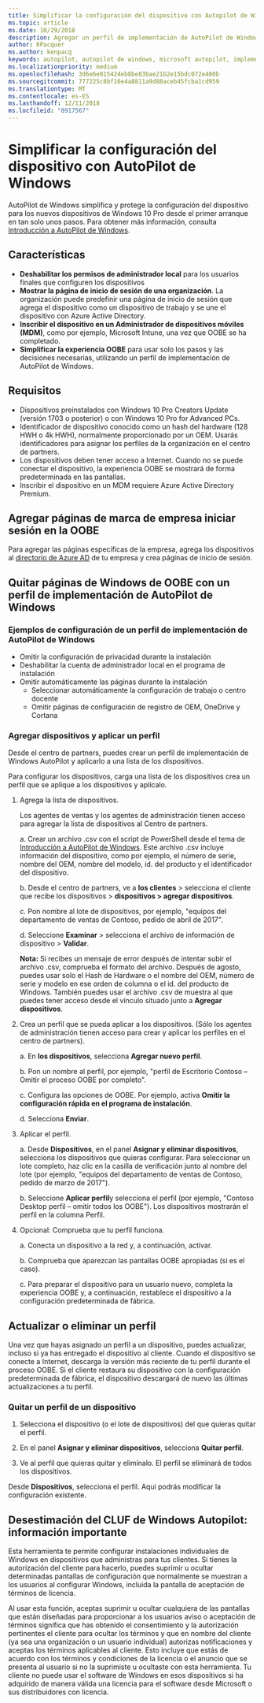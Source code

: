 ```yaml
---
title: Simplificar la configuración del dispositivo con Autopilot de Windows | Centro de partners
ms.topic: article
ms.date: 10/29/2018
description: Agregar un perfil de implementación de AutoPilot de Windows en el Centro de partners para simplificar la configuración del dispositivo con AutoPilot de Windows
author: KPacquer
ms.author: kenpacq
keywords: autopilot, autopilot de windows, microsoft autopilot, implementación sin interacción, oobe, pantallas de inicio de sesión
ms.localizationpriority: medium
ms.openlocfilehash: 3d6e6e015424eb8be83bae21b2e15bdc072e480b
ms.sourcegitcommit: 777225c8bf16e4a8811a9d88aceb45fcba1cd959
ms.translationtype: MT
ms.contentlocale: es-ES
ms.lasthandoff: 12/11/2018
ms.locfileid: "8917567"
---
```

<!--Maggie, 12/7/18 - removed line telling indirect resellers to go through their indirect providers for autopilot stuff as per Bhavya Chopra in bug 19841770.-->

# <a name="simplify-device-setup-with-windows-autopilot"></a>Simplificar la configuración del dispositivo con AutoPilot de Windows 

AutoPilot de Windows simplifica y protege la configuración del dispositivo para los nuevos dispositivos de Windows 10 Pro desde el primer arranque en tan solo unos pasos. Para obtener más información, consulta [Introducción a AutoPilot de Windows](https://docs.microsoft.com/windows/deployment/windows-10-auto-pilot).

## <a name="features"></a>Características

- **Deshabilitar los permisos de administrador local** para los usuarios finales que configuren los dispositivos
- **Mostrar la página de inicio de sesión de una organización**. La organización puede predefinir una página de inicio de sesión que agrega el dispositivo como un dispositivo de trabajo y se une el dispositivo con Azure Active Directory.
- **Inscribir el dispositivo en un Administrador de dispositivos móviles (MDM)**, como por ejemplo, Microsoft Intune, una vez que OOBE se ha completado.
- **Simplificar la experiencia OOBE** para usar solo los pasos y las decisiones necesarias, utilizando un perfil de implementación de AutoPilot de Windows.

## <a name="requirements"></a>Requisitos

- Dispositivos preinstalados con Windows 10 Pro Creators Update (versión 1703 o posterior) o con Windows 10 Pro for Advanced PCs.
- Identificador de dispositivo conocido como un hash del hardware (128 HWH o 4k HWH), normalmente proporcionado por un OEM. Usarás identificadores para asignar los perfiles de la organización en el centro de partners.
- Los dispositivos deben tener acceso a Internet. Cuando no se puede conectar el dispositivo, la experiencia OOBE se mostrará de forma predeterminada en las pantallas.
- Inscribir el dispositivo en un MDM requiere Azure Active Directory Premium.

## <a name="add-company-branded-sign-in-pages-to-oobe"></a>Agregar páginas de marca de empresa iniciar sesión en la OOBE

Para agregar las páginas específicas de la empresa, agrega los dispositivos al [directorio de Azure AD](https://go.microsoft.com/fwlink/?linkid=848958) de tu empresa y crea páginas de inicio de sesión.

## <a name="remove-windows-pages-from-oobe-with-a-windows-autopilot-deployment-profile"></a>Quitar páginas de Windows de OOBE con un perfil de implementación de AutoPilot de Windows

### <a name="examples-of-settings-in-a-windows-autopilot-deployment-profile"></a>Ejemplos de configuración de un perfil de implementación de AutoPilot de Windows

- Omitir la configuración de privacidad durante la instalación
- Deshabilitar la cuenta de administrador local en el programa de instalación
- Omitir automáticamente las páginas durante la instalación
  - Seleccionar automáticamente la configuración de trabajo o centro docente
  - Omitir páginas de configuración de registro de OEM, OneDrive y Cortana

### <a name="add-devices-and-apply-a-profile"></a>Agregar dispositivos y aplicar un perfil

Desde el centro de partners, puedes crear un perfil de implementación de Windows AutoPilot y aplicarlo a una lista de los dispositivos.

Para configurar los dispositivos, carga una lista de los dispositivos crea un perfil que se aplique a los dispositivos y aplícalo.

1.  Agrega la lista de dispositivos.

    Los agentes de ventas y los agentes de administración tienen acceso para agregar la lista de dispositivos al Centro de partners.

    a. Crear un archivo .csv con el script de PowerShell desde el tema de [Introducción a AutoPilot de Windows](https://docs.microsoft.com/windows/deployment/windows-10-auto-pilot). Este archivo .csv incluye información del dispositivo, como por ejemplo, el número de serie, nombre del OEM, nombre del modelo, id. del producto y el identificador del dispositivo. 

    b. Desde el centro de partners, ve a **los clientes** > selecciona el cliente que recibe los dispositivos > **dispositivos > agregar dispositivos**.

    c. Pon nombre al lote de dispositivos, por ejemplo, "equipos del departamento de ventas de Contoso, pedido de abril de 2017". 

    d. Seleccione **Examinar** > selecciona el archivo de información de dispositivo > **Validar**.

    **Nota:** Si recibes un mensaje de error después de intentar subir el archivo .csv, comprueba el formato del archivo. Después de agosto, puedes usar solo el Hash de Hardware o el nombre del OEM, número de serie y modelo en ese orden de columna o el id. del producto de Windows. También puedes usar el archivo .csv de muestra al que puedes tener acceso desde el vínculo situado junto a **Agregar dispositivos**.

2.  Crea un perfil que se pueda aplicar a los dispositivos. (Sólo los agentes de administración tienen acceso para crear y aplicar los perfiles en el centro de partners).

    a.  En **los dispositivos**, selecciona **Agregar nuevo perfil**.

    b.  Pon un nombre al perfil, por ejemplo, "perfil de Escritorio Contoso – Omitir el proceso OOBE por completo".

    c.  Configura las opciones de OOBE. Por ejemplo, activa **Omitir la configuración rápida en el programa de instalación**.

    d.  Selecciona **Enviar**.

3.  Aplicar el perfil.

    a.  Desde **Dispositivos**, en el panel **Asignar y eliminar dispositivos**, selecciona los dispositivos que quieras configurar. Para seleccionar un lote completo, haz clic en la casilla de verificación junto al nombre del lote (por ejemplo, "equipos del departamento de ventas de Contoso, pedido de marzo de 2017").

    b.  Seleccione **Aplicar perfil**y selecciona el perfil (por ejemplo, "Contoso Desktop perfil – omitir todos los OOBE"). Los dispositivos mostrarán el perfil en la columna Perfil.

4.  Opcional: Comprueba que tu perfil funciona.

    a.  Conecta un dispositivo a la red y, a continuación, activar.

    b.  Comprueba que aparezcan las pantallas OOBE apropiadas (si es el caso).

    c.  Para preparar el dispositivo para un usuario nuevo, completa la experiencia OOBE y, a continuación, restablece el dispositivo a la configuración predeterminada de fábrica.

## <a name="to-update-or-delete-a-profile"></a>Actualizar o eliminar un perfil 

Una vez que hayas asignado un perfil a un dispositivo, puedes actualizar, incluso si ya has entregado el dispositivo al cliente. Cuando el dispositivo se conecte a Internet, descarga la versión más reciente de tu perfil durante el proceso OOBE. Si el cliente restaura su dispositivo con la configuración predeterminada de fábrica, el dispositivo descargará de nuevo las últimas actualizaciones a tu perfil. 

### <a name="remove-a-profile-from-a-device"></a>Quitar un perfil de un dispositivo

1. Selecciona el dispositivo (o el lote de dispositivos) del que quieras quitar el perfil. 

2. En el panel **Asignar y eliminar dispositivos**, selecciona **Quitar perfil**.

3. Ve al perfil que quieras quitar y elimínalo. El perfil se eliminará de todos los dispositivos.

Desde **Dispositivos**, selecciona el perfil. Aquí podrás modificar la configuración existente.

## <a name="windows-autopilot-eula-dismissal--important-information"></a>Desestimación del CLUF de Windows Autopilot: información importante

Esta herramienta te permite configurar instalaciones individuales de Windows en dispositivos que administras para tus clientes. Si tienes la autorización del cliente para hacerlo, puedes suprimir u ocultar determinadas pantallas de configuración que normalmente se muestran a los usuarios al configurar Windows, incluida la pantalla de aceptación de términos de licencia. 

Al usar esta función, aceptas suprimir u ocultar cualquiera de las pantallas que están diseñadas para proporcionar a los usuarios aviso o aceptación de términos significa que has obtenido el consentimiento y la autorización pertinentes el cliente para ocultar los términos y que en nombre del cliente (ya sea una organización o un usuario individual) autorizas notificaciones y aceptas los términos aplicables al cliente. Esto incluye que estás de acuerdo con los términos y condiciones de la licencia o el anuncio que se presenta al usuario si no la suprimiste u ocultaste con esta herramienta. Tu cliente no puede usar el software de Windows en esos dispositivos si ha adquirido de manera válida una licencia para el software desde Microsoft o sus distribuidores con licencia.